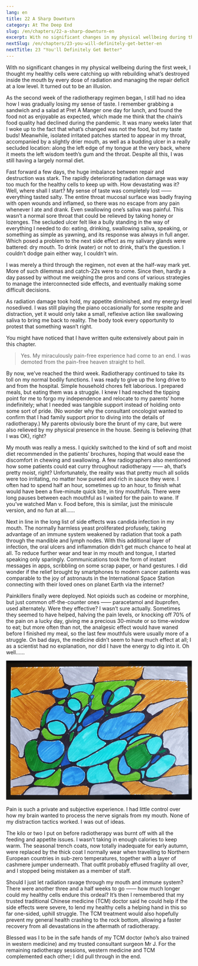 ```yaml
---
lang: en
title: 22 A Sharp Downturn
category: At The Deep End
slug: /en/chapters/22-a-sharp-downturn-en
excerpt: With no significant changes in my physical wellbeing during the first week, I thought my healthy cells were catching up with rebuilding what’s destroyed inside the mouth by every dose of radiation and managing the repair deficit at a low level. It turned out to be an illusion.
nextSlug: /en/chapters/23-you-will-definitely-get-better-en
nextTitle: 23 "You'll Definitely Get Better"
---
```


With no significant changes in my physical wellbeing during the first week, I thought my healthy cells were catching up with rebuilding what’s destroyed inside the mouth by every dose of radiation and managing the repair deficit at a low level. It turned out to be an illusion.

As the second week of the radiotherapy regimen began, I still had no idea how I was gradually losing my sense of taste. I remember grabbing a sandwich and a salad at Pret A Manger one day for lunch, and found the food not as enjoyable as expected, which made me think that the chain’s food quality had declined during the pandemic. It was many weeks later that I woke up to the fact that what’s changed was not the food, but my taste buds! Meanwhile, isolated irritated patches started to appear in my throat, accompanied by a slightly drier mouth, as well as a budding ulcer in a really secluded location: along the left edge of my tongue at the very back, where it meets the left wisdom teeth’s gum and the throat. Despite all this, I was still having a largely normal diet.

Fast forward a few days, the huge imbalance between repair and destruction was stark. The rapidly deteriorating radiation damage was way too much for the healthy cells to keep up with. How devastating was it? Well, where shall I start? My sense of taste was completely lost —— everything tasted salty. The entire throat mucosal surface was badly fraying with open wounds and inflamed, so there was no escape from any pain whenever I ate and drank. Even swallowing one’s saliva was painful. This wasn’t a normal sore throat that could be relieved by taking honey or lozenges. The secluded ulcer felt like a bully standing in the way of everything I needed to do: eating, drinking, swallowing saliva, speaking, or something as simple as yawning, and its response was always in full anger. Which posed a problem to the next side effect as my salivary glands were battered: dry mouth. To drink (water) or not to drink, that’s the question. I couldn’t dodge pain either way, I couldn’t win.

I was merely a third through the regimen, not even at the half-way mark yet. More of such dilemmas and catch-22s were to come. Since then, hardly a day passed by without me weighing the pros and cons of various strategies to manage the interconnected side effects, and eventually making some difficult decisions.

As radiation damage took hold, my appetite diminished, and my energy level nosedived. I was still playing the piano occasionally for some respite and distraction, yet it would only take a small, reflexive action like swallowing saliva to bring me back to reality. The body took every opportunity to protest that something wasn’t right.

You might have noticed that I have written quite extensively about pain in this chapter.

>Yes. My miraculously pain-free experience had come to an end. I was demoted from the pain-free heaven straight to hell.

By now, we’ve reached the third week. Radiotherapy continued to take its toll on my normal bodily functions. I was ready to give up the long drive to and from the hospital. Simple household chores felt laborious. I prepared meals, but eating them was a struggle. I knew I had reached the tipping point for me to forgo my independence and relocate to my parents’ home indefinitely; what I needed was tangible support instead of holding onto some sort of pride. (No wonder why the consultant oncologist wanted to confirm that I had family support prior to diving into the details of radiotherapy.) My parents obviously bore the brunt of my care, but were also relieved by my physical presence in the house. Seeing is believing (that I was OK), right?

My mouth was really a mess. I quickly switched to the kind of soft and moist diet recommended in the patients’ brochures, hoping that would ease the discomfort in chewing and swallowing. A few radiographers also mentioned how some patients could eat curry throughout radiotherapy —— ah, that’s pretty moist, right? Unfortunately, the reality was that pretty much all solids were too irritating, no matter how pureed and rich in sauce they were. I often had to spend half an hour, sometimes up to an hour, to finish what would have been a five-minute quick bite, in tiny mouthfuls. There were long pauses between each mouthful as I waited for the pain to wane. If you’ve watched Man v. Food before, this is similar, just the miniscule version, and no fun at all......

Next in line in the long list of side effects was candida infection in my mouth. The normally harmless yeast proliferated profusely, taking advantage of an immune system weakened by radiation that took a path through the mandible and lymph nodes. With this additional layer of infection, the oral ulcers and inflammation didn’t get much chance to heal at all. To reduce further wear and tear in my mouth and tongue, I started speaking only sparingly. Communications took the form of instant messages in apps, scribbling on some scrap paper, or hand gestures. I did wonder if the relief brought by smartphones to modern cancer patients was comparable to the joy of astronauts in the International Space Station connecting with their loved ones on planet Earth via the internet? 

Painkillers finally were deployed. Not opioids such as codeine or morphine, but just common off-the-counter ones —— paracetamol and ibuprofen, used alternately. Were they effective? I wasn’t sure actually. Sometimes they seemed to have helped, halving the pain levels, or knocking off 70% of the pain on a lucky day, giving me a precious 30-minute or so time-window to eat; but more often than not, the analgesic effect would have waned before I finished my meal, so the last few mouthfuls were usually more of a struggle. On bad days, the medicine didn’t seem to have much effect at all; I as a scientist had no explanation, nor did I have the energy to dig into it. Oh well......

![Pain art](./images/22.jpg)

Pain is such a private and subjective experience. I had little control over how my brain wanted to process the nerve signals from my mouth. None of my distraction tactics worked. I was out of ideas. 

The kilo or two I put on before radiotherapy was burnt off with all the feeding and appetite issues. I wasn’t taking in enough calories to keep warm. The seasonal trench coats, now totally inadequate for early autumn, were replaced by the thick coat I normally wear when travelling to Northern European countries in sub-zero temperatures, together with a layer of cashmere jumper underneath. That outfit probably effused fragility all over, and I stopped being mistaken as a member of staff. 

Should I just let radiation ravage through my mouth and immune system? There were another three and a half weeks to go —— how much longer could my healthy cells endure this ordeal? It’s then I remembered that my trusted traditional Chinese medicine (TCM) doctor said he could help if the side effects were severe, to lend my healthy cells a helping hand in this so far one-sided, uphill struggle. The TCM treatment would also hopefully prevent my general health crashing to the rock bottom, allowing a faster recovery from all devastations in the aftermath of radiotherapy.

Blessed was I to be in the safe hands of my TCM doctor (who’s also trained in western medicine) and my trusted consultant surgeon Mr J. For the remaining radiotherapy sessions, western medicine and TCM complemented each other; I did pull through in the end.
